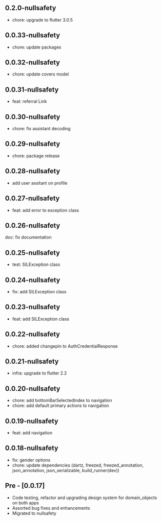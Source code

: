 ## 0.2.0-nullsafety

- chore: upgrade to flutter 3.0.5

## 0.0.33-nullsafety

- chore: update packages

## 0.0.32-nullsafety

- chore: update covers model

## 0.0.31-nullsafety

- feat: referral Link

## 0.0.30-nullsafety

- chore: fix assistant decoding

## 0.0.29-nullsafety

- chore: package release

## 0.0.28-nullsafety

- add user assitant on profile

## 0.0.27-nullsafety

- feat: add error to exception class

## 0.0.26-nullsafety

doc: fix documentation

## 0.0.25-nullsafety

- test: SILException class

## 0.0.24-nullsafety

- fix: add SILException class

## 0.0.23-nullsafety

- feat: add SILException class

## 0.0.22-nullsafety

- chore: added changepin to AuthCredentialResponse

## 0.0.21-nullsafety

- infra: upgrade to flutter 2.2

## 0.0.20-nullsafety

- chore: add bottomBarSelectedIndex to navigation
- chore: add default primary actions to navigation

## 0.0.19-nullsafety

- feat: add navigation

## 0.0.18-nullsafety

- fix: gender options
- chore: update dependencies (dartz, freezed, freezed_annotation, json_annotation, json_serializable, build_runner(dev))

## Pre - [0.0.17]

- Code testing, refactor and upgrading design system for domain_objects on both apps
- Assorted bug fixes and enhancements
- Migrated to nullsafety
